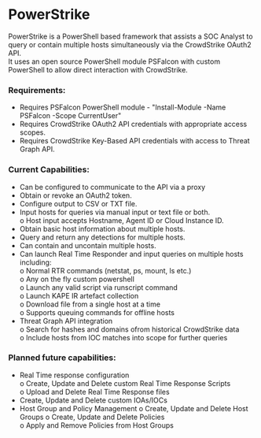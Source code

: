 # PowerStrike  

PowerStrike is a PowerShell based framework that assists a SOC Analyst to query or contain multiple hosts simultaneously via the CrowdStrike OAuth2 API.  
It uses an open source PowerShell module PSFalcon with custom PowerShell to allow direct interaction with CrowdStrike.  

### Requirements:  

-	Requires PSFalcon PowerShell module - "Install-Module -Name PSFalcon -Scope CurrentUser"  
-	Requires CrowdStrike OAuth2 API credentials with appropriate access scopes.  
-	Requires CrowdStrike Key-Based API credentials with access to Threat Graph API.  

### Current Capabilities:  
-	Can be configured to communicate to the API via a proxy  
-	Obtain or revoke an OAuth2 token.  
-	Configure output to CSV or TXT file.  
-	Input hosts for queries via manual input or text file or both.  
	o	Host input accepts Hostname, Agent ID or Cloud Instance ID.  
-	Obtain basic host information about multiple hosts.  
-	Query and return any detections for multiple hosts.  
-	Can contain and uncontain multiple hosts.  
-	Can launch Real Time Responder and input queries on multiple hosts including:  
	o	Normal RTR commands (netstat, ps, mount, ls etc.)  
	o	Any on the fly custom powershell  
	o	Launch any valid script via runscript command  
	o	Launch KAPE IR artefact collection  
	o	Download file from a single host at a time  
	o	Supports queuing commands for offline hosts  
-	Threat Graph API integration  
	o	Search for hashes and domains ofrom historical CrowdStrike data  
	o	Include hosts from IOC matches into scope for further queries  

### Planned future capabilities:  
-	Real Time response configuration  
	o	Create, Update and Delete custom Real Time Response Scripts  
	o	Upload and Delete Real Time Response files  
-	Create, Update and Delete custom IOAs/IOCs  
-	Host Group and Policy Management
	o	Create, Update and Delete Host Groups
	o	Create, Update and Delete Policies  
	o	Apply and Remove Policies from Host Groups  






